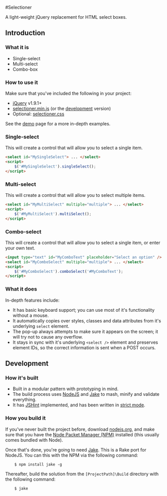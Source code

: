 #Selectioner

A light-weight jQuery replacement for HTML select boxes.

## Introduction

### What it is

- Single-select
- Multi-select
- Combo-box

### How to use it

Make sure that you've included the following in your project:

- [jQuery](http://www.jquery.com/) v1.9.1+
- [selectioner.min.js](selectioner.min.js) (or the [development]((selectioner.js)) version)
- Optional: [selectioner.css](selectioner.css)

See the [demo](demo/index.html) page for a more in-depth examples.

### Single-select

This will create a control that will allow you to select a single item. 

```html
<select id="MySingleSelect"> ... </select>
<script>
	$('#MySingleSelect').singleSelect();
</script>
```

### Multi-select

This will create a control that will allow you to select multiple items.

```html
<select id="MyMultiSelect" multiple="multiple"> ... </select>
<script>
	$('#MyMultiSelect').multiSelect();
</script>
```

### Combo-select

This will create a control that will allow you to select a single item, or enter your own text.

```html
<input type="text" id="MyComboText" placeholder="Select an option" />
<select id="MyComboSelect" multiple="multiple"> ... </select>
<script>
	$('#MyComboSelect').comboSelect('#MyComboText');
</script>
```

### What it does

In-depth features include:

- It has basic keyboard support; you can use most of it's functionality without a mouse.
- It automatically copies over styles, classes and data attributes from it's underlying `select` element.
- The pop-up always attempts to make sure it appears on the screen; it will try not to cause any overflow.
- It stays in sync with it's underlying `<select />` element and preserves element IDs, so the correct information is sent when a POST occurs.

## Development

### How it's built

- Built in a modular pattern with prototyping in mind.
- The build process uses [NodeJS](http://nodejs.org/) and [Jake](https://github.com/mde/jake) to mash, minify and validate everything.
- It has [JSHint](http://www.jshint.com/) implemented, and has been written in [strict mode](http://ejohn.org/blog/ecmascript-5-strict-mode-json-and-more/).

### How you build it

If you've never built the project before, download [nodejs.org](http://nodejs.org/), and make sure that you have the [Node Packet Manager (NPM)](https://npmjs.org/) installed (this usually comes bundled with Node). 

Once that's done, you're going to need [Jake](https://github.com/mde/jake). This is a Rake port for NodeJS. You can this with the NPM via the following command:

		$ npm install jake -g

Thereafter, build the solution from the `[ProjectPath]\Build` directory with the following command: 

		$ jake